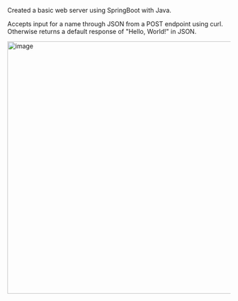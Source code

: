 Created a basic web server using SpringBoot with Java. 

Accepts input for a name through JSON from a POST endpoint using curl.
Otherwise returns a default response of "Hello, World!" in JSON. 


<img width="570" alt="image" src="https://github.com/RohitS606/GlobifyP/assets/102203671/aff35540-012c-45f8-b42e-f227d74ac360">

